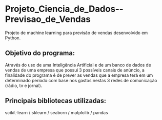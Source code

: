 # Projeto_Ciencia_de_Dados--Previsao_de_Vendas
 Projeto de machine learning para previsão de vendas desenvolvido em Python. 
## Objetivo do programa: 
Através do uso de uma Inteligência Artificial e de um banco de dados de vendas de uma empresa que possui 3 possíveis canais de anúncio, a finalidade do programa é de prever as vendas que a empresa terá em um determinado período com base nos gastos nestas 3 redes de comunicação (rádio, tv e jornal).
## Principais bibliotecas utilizadas:
scikit-learn / sklearn / seaborn / matplolib / pandas
